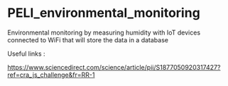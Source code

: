 # PELI_environmental_monitoring
Environmental monitoring by measuring humidity with IoT devices connected to WiFi that will store the data in a database


Useful links : 

https://www.sciencedirect.com/science/article/pii/S1877050920317427?ref=cra_js_challenge&fr=RR-1
